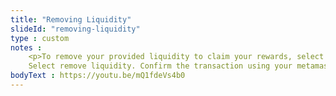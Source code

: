 ```yaml
--- 
title: "Removing Liquidity"
slideId: "removing-liquidity"
type : custom     
notes : 
    <p>To remove your provided liquidity to claim your rewards, select the pool option from Uniswap’s home page and select the “your liquidity” option.
    Select remove liquidity. Confirm the transaction using your metamask wallet. You will get your original tokens back plus the interest gained from providing your pair to the liquidity pool.</p> 
bodyText : https://youtu.be/mQ1fdeVs4b0
---
```

